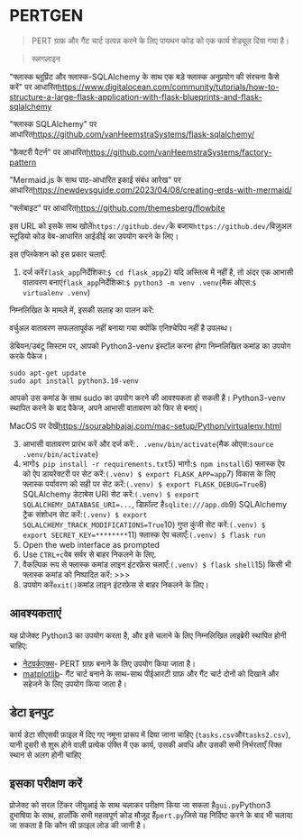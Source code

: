 # PERTGEN

> PERT ग्राफ़ और गैंट चार्ट उत्पन्न करने के लिए पायथन कोड को एक कार्य शेड्यूल दिया गया है।

> स्लगलाइन

"फ्लास्क ब्लूप्रिंट और फ्लास्क-SQLAlchemy के साथ एक बड़े फ्लास्क अनुप्रयोग की संरचना कैसे करें" पर आधारित<https://www.digitalocean.com/community/tutorials/how-to-structure-a-large-flask-application-with-flask-blueprints-and-flask-sqlalchemy>

"फ्लास्क SQLAlchemy" पर आधारित<https://github.com/vanHeemstraSystems/flask-sqlalchemy/>

"फ़ैक्टरी पैटर्न" पर आधारित<https://github.com/vanHeemstraSystems/factory-pattern>

"Mermaid.js के साथ पाठ-आधारित इकाई संबंध आरेख" पर आधारित<https://newdevsguide.com/2023/04/08/creating-erds-with-mermaid/>

"फ्लोबाइट" पर आधारित<https://github.com/themesberg/flowbite>

इस URL को इसके साथ खोलें`https://github.dev/`के बजाय`https://github.dev/`विज़ुअल स्टूडियो कोड वेब-आधारित आईडीई का उपयोग करने के लिए।

इस एप्लिकेशन को इस प्रकार चलाएँ:

1) दर्ज करें`flask_app`निर्देशिका:`$ cd flask_app`2) यदि अस्तित्व में नहीं है, तो अंदर एक आभासी वातावरण बनाएं`flask_app`निर्देशिका:`$ python3 -m venv .venv`(मैक ओएस:`$ virtualenv .venv`)

निम्नलिखित के मामले में, इसकी सलाह का पालन करें:

वर्चुअल वातावरण सफलतापूर्वक नहीं बनाया गया क्योंकि एनिश्चेपिप नहीं है
उपलब्ध।

डेबियन/उबंटू सिस्टम पर, आपको Python3-venv इंस्टॉल करना होगा
निम्नलिखित कमांड का उपयोग करके पैकेज।

    sudo apt-get update
    sudo apt install python3.10-venv

आपको उस कमांड के साथ sudo का उपयोग करने की आवश्यकता हो सकती है।  Python3-venv स्थापित करने के बाद
पैकेज, अपने आभासी वातावरण को फिर से बनाएं।

MacOS पर देखें<https://sourabhbajaj.com/mac-setup/Python/virtualenv.html>

3) आभासी वातावरण प्रारंभ करें और दर्ज करें:`. .venv/bin/activate`(मैक ओएस:`source .venv/bin/activate`)
4) भागो`$ pip install -r requirements.txt`5) भागो:`$ npm install`6) फ्लास्क ऐप को ऐप डायरेक्टरी पर सेट करें:`(.venv) $ export FLASK_APP=app`7) विकास के लिए फ्लास्क पर्यावरण को सही पर सेट करें:`(.venv) $ export FLASK_DEBUG=True`8) SQLAlchemy डेटाबेस URI सेट करें:`(.venv) $ export SQLALCHEMY_DATABASE_URI=...`, डिफ़ॉल्ट है`sqlite:///app.db`9) SQLAlchemy ट्रैक संशोधन सेट करें:`(.venv) $ export SQLALCHEMY_TRACK_MODIFICATIONS=True`10) गुप्त कुंजी सेट करें:`(.venv) $ export SECRET_KEY=********`11) फ्लास्क ऐप चलाएँ:`(.venv) $ flask run`
12) Open the web interface as prompted
13) Use `CTRL+c`वेब सर्वर से बाहर निकलने के लिए.
14) वैकल्पिक रूप से फ्लास्क कमांड लाइन इंटरफ़ेस चलाएँ:`(.venv) $ flask shell`15) किसी भी फ्लास्क कमांड को निष्पादित करें: >>>
16) उपयोग करें`exit()`कमांड लाइन इंटरफ़ेस से बाहर निकलने के लिए।

## आवश्यकताएं

यह प्रोजेक्ट Python3 का उपयोग करता है, और इसे चलाने के लिए निम्नलिखित लाइब्रेरी स्थापित होनी चाहिए:

-   [नेटवर्कएक्स](https://networkx.github.io/)- PERT ग्राफ़ बनाने के लिए उपयोग किया जाता है।
-   [matplotlib](https://matplotlib.org/)- गैंट चार्ट बनाने के साथ-साथ पीईआरटी ग्राफ़ और गैंट चार्ट दोनों को दिखाने और सहेजने के लिए उपयोग किया जाता है।

## डेटा इनपुट

कार्य डेटा सीएसवी फ़ाइल में दिए गए नमूना प्रारूप में दिया जाना चाहिए (`tasks.csv`और`tasks2.csv`),
यानी दूसरी से शुरू होने वाली प्रत्येक पंक्ति में एक कार्य, उसकी अवधि और उसकी सभी निर्भरताएँ रिक्त स्थान से अलग होनी चाहिए

## इसका परीक्षण करें

प्रोजेक्ट को सरल टिंकर जीयूआई के साथ चलाकर परीक्षण किया जा सकता है`gui.py`Python3 दुभाषिया के साथ, हालाँकि सभी महत्वपूर्ण कोड मौजूद हैं`pert.py`जिसे यह निर्दिष्ट करने के बाद भी चलाया जा सकता है कि कौन सी फ़ाइल लोड की जानी है।
